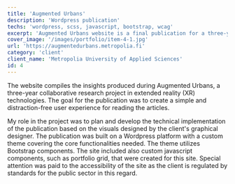 ```yaml
---
title: 'Augmented Urbans'
description: 'Wordpress publication'
techs: 'wordpress, scss, javascript, bootstrap, wcag'
excerpt: 'Augmented Urbans website is a final publication for a three-year collaborative research project in extended reality (XR) technologies. The goal was to create a simple and distraction-free user experience for reading the articles.'
cover_image: '/images/portfolio/item-4-1.jpg'
url: 'https://augmentedurbans.metropolia.fi'
category: 'client'
client_name: 'Metropolia University of Applied Sciences'
id: 4
---
```


The website compiles the insights produced during Augmented Urbans, a three-year collaborative research project in extended reality (XR) technologies. The goal for the publication was to create a simple and distraction-free user experience for reading the articles.

My role in the project was to plan and develop the technical implementation of the publication based on the visuals designed by the client's graphical designer. The publication was built on a Wordpress platform with a custom theme covering the core functionalities needed. The theme utilizes Bootstrap components. The site included also custom javascript components, such as portfolio grid, that were created for this site. Special attention was paid to the accessibility of the site as the client is regulated by standards for the public sector in this regard.
